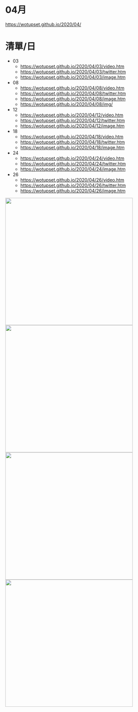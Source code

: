 # 04月
https://wotupset.github.io/2020/04/

# 清單/日
+ 03
  + https://wotupset.github.io/2020/04/03/video.htm 
  + https://wotupset.github.io/2020/04/03/twitter.htm  
  + https://wotupset.github.io/2020/04/03/image.htm 
+ 08
  + https://wotupset.github.io/2020/04/08/video.htm 
  + https://wotupset.github.io/2020/04/08/twitter.htm  
  + https://wotupset.github.io/2020/04/08/image.htm
  + https://wotupset.github.io/2020/04/08/img/
+ 12
  + https://wotupset.github.io/2020/04/12/video.htm 
  + https://wotupset.github.io/2020/04/12/twitter.htm  
  + https://wotupset.github.io/2020/04/12/image.htm 
+ 18
  + https://wotupset.github.io/2020/04/18/video.htm 
  + https://wotupset.github.io/2020/04/18/twitter.htm  
  + https://wotupset.github.io/2020/04/18/image.htm 
+ 24
  + https://wotupset.github.io/2020/04/24/video.htm 
  + https://wotupset.github.io/2020/04/24/twitter.htm  
  + https://wotupset.github.io/2020/04/24/image.htm 
+ 26
  + https://wotupset.github.io/2020/04/26/video.htm 
  + https://wotupset.github.io/2020/04/26/twitter.htm  
  + https://wotupset.github.io/2020/04/26/image.htm 
  
  
  
<img src="https://i.imgur.com/bIg858g.jpg" width="400" height="auto">






<img src="https://wotupset.github.io/2020/04/08/img/%5BHorribleSubs%5D%20Jashin-chan%20Dropkick%20S2%20-%2002%20%5B1080p%5D.mkv_snapshot_18.19.297.jpg" width="400" height="auto">
<img src="https://wotupset.github.io/2020/04/08/img/%5BHorribleSubs%5D%20Jashin-chan%20Dropkick%20S2%20-%2002%20%5B1080p%5D.mkv_snapshot_23.06.620.jpg" width="400" height="auto">
<img src="https://wotupset.github.io/2020/04/08/img/%5BHorribleSubs%5D%20Jashin-chan%20Dropkick%20S2%20-%2001%20%5B1080p%5D.mkv_snapshot_19.17.907.jpg" width="400" height="auto">


